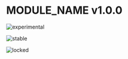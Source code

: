 
# MODULE_NAME v1.0.0

![experimental](https://img.shields.io/badge/stability-experimental-EC5315.svg?style=flat)

![stable](https://img.shields.io/badge/stability-stable-4EBA0F.svg?style=flat)

![locked](https://img.shields.io/badge/stability-locked-0084B6.svg?style=flat)
